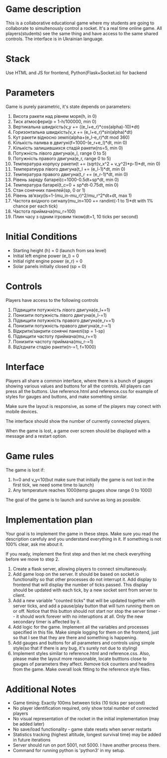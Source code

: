 ﻿# Game description

This is a collaborative educational game where my students are going to collaborate to simultenously control a rocket. It's a real time online game. All players(students) see the same thing and have access to the same shared controls. The interface is in Ukrainian language.

# Stack

Use HTML and JS for frontend, Python(Flask+Socket.io) for backend

# Parameters

Game is purely parametric, it's state depends on parameters:

1. Висота ракети над рівнем моря(h, in 0)
2. Тиск атмосфери(p = 1-h/100000, min 0)
3. Вертикальна швидкість(v_y += ((e_l+e_r)*cos(alpha)-10)*dt)
4. Горизонтальна швидкість(v_x += (e_l+e_r)*sin(alpha)*dt)
5. Кут ракети відносно землі(alpha+(e_l-e_r)*dt mod 360)
6. Кількість палива в двигуні(f=1000-(e_r+e_l)*dt, min 0)
7. Кількість залишившихся стадій ракети(ns=5, min 0)
8. Потужність лівого двигуна(e_l, range 0 to 5)
9. Потужність правого двигуна(e_r, range 0 to 5)
10. Температура корпусу ракети(t += (sqrt(v_x^2 + v_y^2)*p-1)*dt, min 0)
11. Температиура лівого двигуна(t_l += (e_l-1)*dt, min 0)
12. Температура правого двигуна(t_r += (e_r-1)*dt, min 0)
13. Рівень заряду батареї(c=1000-0.5dt+sp*dt, min 0)
14. Температура батареї(t_c=0 + sp*dt-0.75dt, min 0)
15. Стан сонячних панелей(sp, 0 or 1)
16. Рівень звʼязку(ls=1-(mu_in-mu_r)^2/mu_r^2*dt+dt, max 1)
17. Частота вхідного сигналу(mu_in=100 += randint(-1 to 1)*dt with 1% chance per each tick)
18. Частота приймача(mu_r=100)
19. Плин часу з одним ігровим тіком(dt=1, 10 ticks per second)

# Initial Conditions

- Starting height (h) = 0 (launch from sea level)
- Initial left engine power (e_l) = 0
- Initial right engine power (e_r) = 0
- Solar panels initially closed (sp = 0)

# Controls

Players have access  to the following controls

1. Підвищити потужність лівого двигуна(e_l+=1)
2. Понизити потужність лівого двигуна(e_l-=1)
3. Підвищити потужність правого двигуна(e_r+=1)
4. Понизити потужність правого двигуна(e_r-=1)
5. Відкрити/закрити сонячні панелі(sp = 1-sp)
6. Підвищити частоту приймача(mu_r+=1)
7. Понизити частоту приймача(mu_r-=1)
8. Відʼєднати стадію ракети(n-=1, f=1000)

# Interface

Players all share a common interface, where there is a bunch of gauges showing various values and buttons for all the controls. All players can press all the buttons. Use reference.html and reference.css for example of styles for gauges and buttons, and make somehting similar.

Make sure the layout is responsive, as some of the players may conect with mobile devices. 

The interface should show the number of currently connected players.

When the game is lost, a game over screen should be displayed with a message and a restart option.

# Game rules
The game is lost if:

1. h=0 and v_y<10(but make sure that initially the game is not lost in the first tick, we need some time to launch)
2. Any temperature reaches 1000(temp gauges show range 0 to 1000)

The goal of the game is to launch and survive as long as possible. 

# Implementation plan

Your goal is to implement the game in these steps. Make sure you read the description carefuly and you understand everything in it. If something is not 100% clear, ask me about it.

If you ready, implement the first step and then let me check everything before we move to step 2.

1. Create a flask server, allowing players to connect simultaneously.
2. Add game loop on the server. It should be based on socket.io functionality so that other processes do not interrupt it. Add display to frontend that will display the number of ticks passed. This display should be updated with each tick, by a new socket sent from server to client.
3. Add a new variable "counted ticks" that will be updated together with server ticks, and add a pause/play button that will turn running them on or off. Notice that this button should not start nor stop the server timer -- it should work forever with no interuptions at all. Only the new secondary timer is affected by it.
4. Add logic for the game. Implement all the variables and processes specified in this file. Make simple logging for them on the frontend, just so that I see that they are there and something is happening. 
5. Add gauges and buttons for all parameters and controls using simple style(so that if there is any bug, it's surely not due to styling)
6. Implement styles similar to reference.html and reference.css. Also, please make the layout more reasonable, locate butttons close to gauges of parameters they affect. Remove tick counters and headins from the game. Make overall look fitting to the reference style files.


# Additional Notes

- Game timing: Exactly 100ms between ticks (10 ticks per second)
- No player identification required, only show total number of connected players
- No visual representation of the rocket in the initial implementation (may be added later)
- No save/load functionality - game state resets when server restarts
- Statistics tracking (highest altitude, longest survival time) may be added in future iterations
- Server should run on port 5001, not 5000. I have another process there.
- Command for running python is 'python3' in my setup.